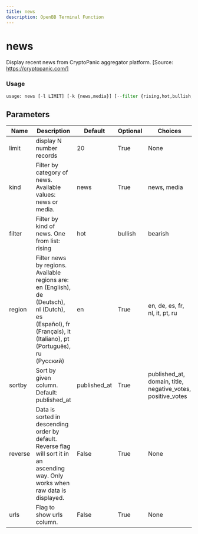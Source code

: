 ```yaml
---
title: news
description: OpenBB Terminal Function
---
```


# news

Display recent news from CryptoPanic aggregator platform. [Source: https://cryptopanic.com/]

### Usage 
```python
usage: news [-l LIMIT] [-k {news,media}] [--filter {rising,hot,bullish,bearish,important,saved,lol}] [-r {en,de,es,fr,nl,it,pt,ru}] [-s {published_at,domain,title,negative_votes,positive_votes}] [--reverse] [-u]
```

## Parameters

| Name | Description | Default | Optional | Choices |
| ---- | ----------- | ------- | -------- | ------- |
| limit | display N number records | 20 | True | None |
| kind | Filter by category of news. Available values: news or media. | news | True | news, media |
| filter | Filter by kind of news. One from list: rising|hot|bullish|bearish|important|saved|lol | None | True | rising, hot, bullish, bearish, important, saved, lol |
| region | Filter news by regions. Available regions are: en (English), de (Deutsch), nl (Dutch), es (Español), fr (Français), it (Italiano), pt (Português), ru (Русский) | en | True | en, de, es, fr, nl, it, pt, ru |
| sortby | Sort by given column. Default: published_at | published_at | True | published_at, domain, title, negative_votes, positive_votes |
| reverse | Data is sorted in descending order by default. Reverse flag will sort it in an ascending way. Only works when raw data is displayed. | False | True | None |
| urls | Flag to show urls column. | False | True | None |


